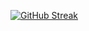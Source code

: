 
[![GitHub Streak](https://streak-stats.demolab.com/?user=swangi-kumari)](https://git.io/streak-stats)
